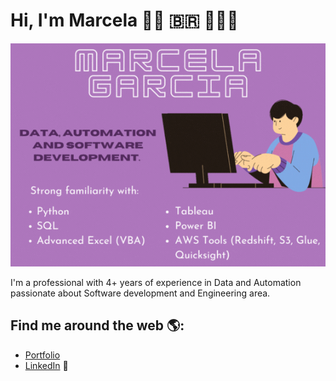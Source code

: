 # Hi, I'm Marcela 👋🏽 🇧🇷 👩🏾‍💻

<img src="https://github.com/marcelargarcia/marcelargarcia/blob/main/Minha-apresentacao.gif?raw=true" alt="Marcela Garcia gif">

I'm a professional with 4+ years of experience in Data and Automation passionate about Software development and Engineering area.

## Find me around the web 🌎: 
- <a href="https://marcelargarcia.github.io/index.html">Portfolio</a>
- <a href="https://www.linkedin.com/in/marcelargarcia/">LinkedIn</a> 💼

<!--
# Portfolio based on Ronit Malik's Portfolio:https://github.com/RonitMalik/Portfolio

**marcelargarcia/marcelargarcia** is a ✨ _special_ ✨ repository because its `README.md` (this file) appears on your GitHub profile.

Here are some ideas to get you started:

- 🔭 I’m currently working on ...
- 🌱 I’m currently learning ...
- 👯 I’m looking to collaborate on ...
- 🤔 I’m looking for help with ...
- 💬 Ask me about ...
- 📫 How to reach me: ...
- 😄 Pronouns: ...
- ⚡ Fun fact: ...

